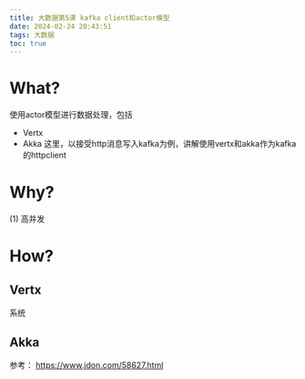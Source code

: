 ```yaml
---
title: 大数据第5课 kafka client和actor模型
date: 2024-02-24 20:43:51
tags: 大数据
toc: true
---
```


# What?
使用actor模型进行数据处理，包括
- Vertx
- Akka
这里，以接受http消息写入kafka为例，讲解使用vertx和akka作为kafka的httpclient

# Why?
(1) 高并发

# How?
## Vertx
系统

## Akka

参考：
https://www.jdon.com/58627.html